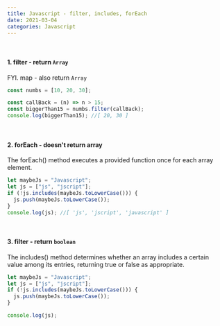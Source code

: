 ```yaml
---
title: Javascript - filter, includes, forEach
date: 2021-03-04
categories: Javascript
---
```


<br>

#### 1. filter - return `Array`

FYI. map - also return `Array`

```js
const numbs = [10, 20, 30];

const callBack = (n) => n > 15;
const biggerThan15 = numbs.filter(callBack);
console.log(biggerThan15); //[ 20, 30 ]
```

<br>

#### 2. forEach - doesn't return array

The forEach() method executes a provided function once for each array element.

```js
let maybeJs = "Javascript";
let js = ["js", "jscript"];
if (!js.includes(maybeJs.toLowerCase())) {
  js.push(maybeJs.toLowerCase());
}
console.log(js); //[ 'js', 'jscript', 'javascript' ]
```

<br>

#### 3. filter - return `boolean`

The includes() method determines whether an array includes a certain value among its entries, returning true or false as appropriate.

```js
let maybeJs = "Javascript";
let js = ["js", "jscript"];
if (!js.includes(maybeJs.toLowerCase())) {
  js.push(maybeJs.toLowerCase());
}

console.log(js);
```
